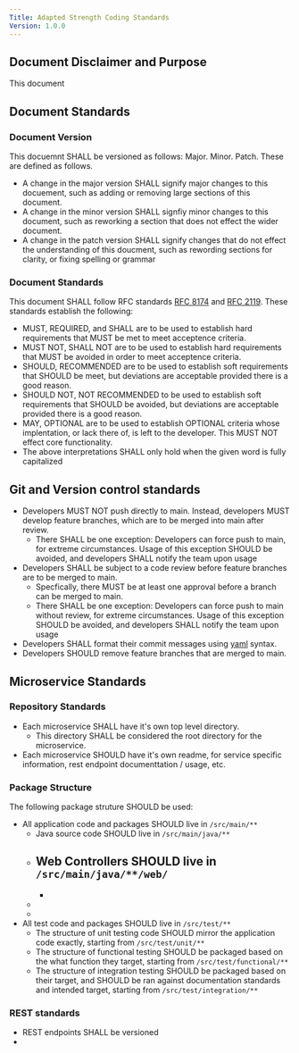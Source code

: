 ```yaml
---
Title: Adapted Strength Coding Standards
Version: 1.0.0
---
```


## Document Disclaimer and Purpose
This document 

## Document Standards

### Document Version
This docuemnt SHALL be versioned as follows: Major. Minor. Patch. These are defined as follows.
- A change in the major version SHALL signify major changes to this docuement, such as adding or removing large sections of this document. 
- A change in the minor version SHALL signfiy minor changes to this document, such as reworking a section that does not effect the wider document.
- A change in the patch version SHALL signify changes that do not effect the understanding of this doucment, such as rewording sections for clarity, or fixing spelling or grammar

### Document Standards
This document SHALL follow RFC standards [RFC 8174](https://www.rfc-editor.org/rfc/rfc8174) and [RFC 2119](https://www.rfc-editor.org/rfc/rfc2119).
These standards establish the following:
 - MUST, REQUIRED, and SHALL are to be used to establish hard requirements that MUST be met to meet acceptence criteria.
 - MUST NOT, SHALL NOT are to be used to establish hard requirements that MUST be avoided in order to meet acceptence criteria.
 - SHOULD, RECOMMENDED are to be used to establish soft requirements that SHOULD be meet, but deviations are acceptable provided there is a good reason.
 - SHOULD NOT, NOT RECOMMENDED to be used to establish soft requirements that SHOULD be avoided, but deviations are acceptable provided there is a good reason.
 - MAY, OPTIONAL are to be used to establish OPTIONAL criteria whose implentation, or lack there of, is left to the developer. This MUST NOT effect core functionality.
 - The above interpretations SHALL only hold when the given word is fully capitalized

## Git and Version control standards
- Developers MUST NOT push directly to main. Instead, developers MUST develop feature branches, which are to be merged into main after review.
    - There SHALL be one exception: Developers can force push to main, for extreme circumstances. Usage of this exception SHOULD be avoided, and developers SHALL notify the team upon usage
- Developers SHALL be subject to a code review before feature branches are to be merged to main.
    - Specfically, there MUST be at least one approval before a branch can be merged to main.
    - There SHALL be one exception: Developers can force push to main without review, for extreme circumstances. Usage of this exception SHOULD be avoided, and developers SHALL notify the team upon usage
- Developers SHALL format their commit messages using [yaml](https://learnxinyminutes.com/docs/yaml/) syntax.
- Developers SHOULD remove feature branches that are merged to main.

## Microservice Standards

### Repository Standards
- Each microservice SHALL have it's own top level directory.
    - This directory SHALL be considered the root directory for the microservice.
- Each microservice SHOULD have it's own readme, for service specific information, rest endpoint documenttation / usage, etc.

### Package Structure
The following package struture SHOULD be used:
- All application code and packages SHOULD live in `/src/main/**`
    - Java source code SHOULD live in `/src/main/java/**`
    - Web Controllers SHOULD live in `/src/main/java/**/web/`
        - 
        - 
    - 
    - 
- All test code and packages SHOULD live in `/src/test/**`
    - The structure of unit testing code SHOULD mirror the application code exactly, starting from `/src/test/unit/**`
    - The structure of functional testing SHOULD be packaged based on the what function they target, starting from `/src/test/functional/**`
    - The structure of integration testing SHOULD be packaged based on their target, and SHOULD be ran against documentation standards and intended target, starting from `/src/test/integration/**`

### REST standards
- REST endpoints SHALL be versioned
- 
